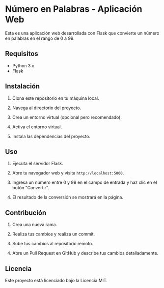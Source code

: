 # Número en Palabras - Aplicación Web

Esta es una aplicación web desarrollada con Flask que convierte un número en palabras en el rango de 0 a 99.

## Requisitos

- Python 3.x
- Flask

## Instalación

1. Clona este repositorio en tu máquina local.

2. Navega al directorio del proyecto.

3. Crea un entorno virtual (opcional pero recomendado).

4. Activa el entorno virtual.

5. Instala las dependencias del proyecto.

## Uso

1. Ejecuta el servidor Flask.

2. Abre tu navegador web y visita `http://localhost:5000`.

3. Ingresa un número entre 0 y 99 en el campo de entrada y haz clic en el botón "Convertir".

4. El resultado de la conversión se mostrará en la página.

## Contribución

1. Crea una nueva rama.

2. Realiza tus cambios y realiza un commit.

3. Sube tus cambios al repositorio remoto.

4. Abre un Pull Request en GitHub y describe tus cambios detalladamente.

## Licencia

Este proyecto está licenciado bajo la Licencia MIT.